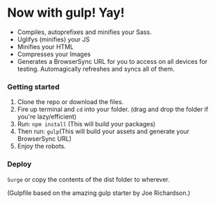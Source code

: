 # Now with gulp! Yay!
- Compiles, autoprefixes and minifies your Sass.
- Uglifys (minifies) your JS
- Minifies your HTML
- Compresses your Images
- Generates a BrowserSync URL for you to access on all devices for testing. Automagically refreshes and syncs all of them.

### Getting started

1. Clone the repo or download the files.
2. Fire up terminal and `cd` into your folder. (drag and drop the folder if you're lazy/efficient)
3. Run: `npm install` (This will build your packages)
4. Then run: `gulp`(This will build your assets and generate your BrowserSync URL)
5. Enjoy the robots.

### Deploy
`Surge` or copy the contents of the dist folder to wherever.

(Gulpfile based on the amazing gulp starter by Joe Richardson.)
